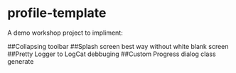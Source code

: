 # profile-template
A demo workshop project to impliment:

##Collapsing toolbar
##Splash screen best way without white blank screen
##Pretty Logger to LogCat debbuging
##Custom Progress dialog class generate
